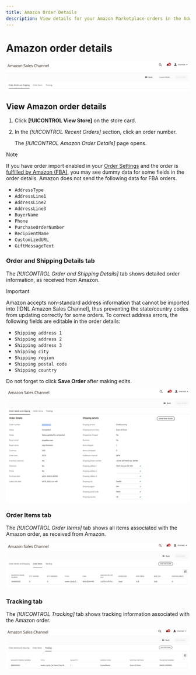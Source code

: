 ```yaml
---
title: Amazon Order Details
description: View details for your Amazon Marketplace orders in the Adobe Commerce or Magento Open Source Admin.
---
```


# Amazon order details

![Amazon order details](assets/amazon-order-details-header.png)

## View Amazon order details

1. Click **[!UICONTROL View Store]** on the store card.

1. In the _[!UICONTROL Recent Orders]_ section, click an order number.

    The _[!UICONTROL Amazon Order Details]_ page opens.

>[!NOTE]
>
>If you have order import enabled in your [Order Settings](./order-settings.md) and the order is [fulfilled by Amazon (FBA)](./fulfilled-by.md), you may see dummy data for some fields in the order details. Amazon does not send the following data for FBA orders.
>
> - `AddressType`
> - `AddressLine1`
> - `AddressLine2`
> - `AddressLine3`
> - `BuyerName`
> - `Phone`
> - `PurchaseOrderNumber`
> - `RecipientName`
> - `CustomizedURL`
> - `GiftMessageText`

### Order and Shipping Details tab

The _[!UICONTROL Order and Shipping Details]_ tab shows detailed order information, as received from Amazon.

>[!IMPORTANT]
>
>Amazon accepts non-standard address information that cannot be imported into [!DNL Amazon Sales Channel], thus preventing the state/country codes from updating correctly for some orders. To correct address errors, the following fields are editable in the order details:
>
>- `Shipping address 1`
>- `Shipping address 2`
>- `Shipping address 3`
>- `Shipping city`
>- `Shipping region`
>- `Shipping postal code`
>- `Shipping country`
>
>Do not forget to click **Save Order** after making edits.

![Order and Shipping Details](assets/amazon-order-details.png)

### Order Items tab

The _[!UICONTROL Order Items]_ tab shows all items associated with the Amazon order, as received from Amazon.

![Order Item Details](assets/amazon-order-item-details.png)

### Tracking tab

The _[!UICONTROL Tracking]_ tab shows tracking information associated with the Amazon order.

![Tracking details](assets/amazon-order-tracking-details.png)
